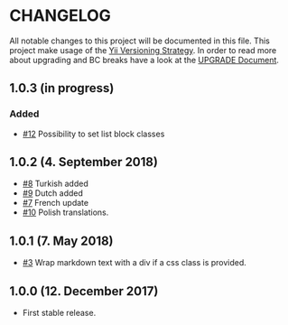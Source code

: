 # CHANGELOG

All notable changes to this project will be documented in this file. This project make usage of the [Yii Versioning Strategy](https://github.com/yiisoft/yii2/blob/master/docs/internals/versions.md). In order to read more about upgrading and BC breaks have a look at the [UPGRADE Document](UPGRADE.md).

## 1.0.3 (in progress)

### Added

+ [#12](https://github.com/luyadev/luya-generic/pull/12) Possibility to set list block classes 

## 1.0.2 (4. September 2018)

+ [#8](https://github.com/luyadev/luya-generic/pull/8) Turkish added
+ [#9](https://github.com/luyadev/luya-generic/pull/9) Dutch added
+ [#7](https://github.com/luyadev/luya-generic/pull/7) French update
+ [#10](https://github.com/luyadev/luya-generic/pull/10) Polish translations.

## 1.0.1 (7. May 2018)

+ [#3](https://github.com/luyadev/luya-generic/issues/3) Wrap markdown text with a div if a css class is provided.

## 1.0.0 (12. December 2017)

+ First stable release.
